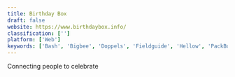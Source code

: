 ```yaml
---
title: Birthday Box
draft: false 
website: https://www.birthdaybox.info/
classification: ['']
platform: ['Web']
keywords: ['Bash', 'Bigbee', 'Doppels', 'Fieldguide', 'Hellow', 'PackBurro', 'Slack Birthday Bot', 'Smacktive', 'The Nudge', 'The Outbound', 'Twenty', 'With', 'Yuggler', 'frups']
---
```

Connecting people to celebrate
